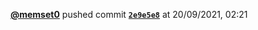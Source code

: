 <a href=https://github.com/memset0><strong>@memset0</strong></a>  pushed commit <a href=https://github.com/memset0/memset0/commit/2e9e5e84b14356bbf3671242cd08fca455d7e9d5><strong><code>2e9e5e8</code></strong></a>  at 20/09/2021, 02:21 

